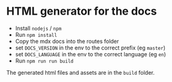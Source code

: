 # HTML generator for the docs

- Install `nodejs` / `npm`
- Run `npm install`
- Copy the mdx docs into the routes folder
- set `DOCS_VERSION` in the env to the correct prefix (eg `master`)
- set `DOCS_LANGUAGE` in the env to the correct language (eg `en`)
- Run `npm run run build`

The generated html files and assets are in the `build` folder.

